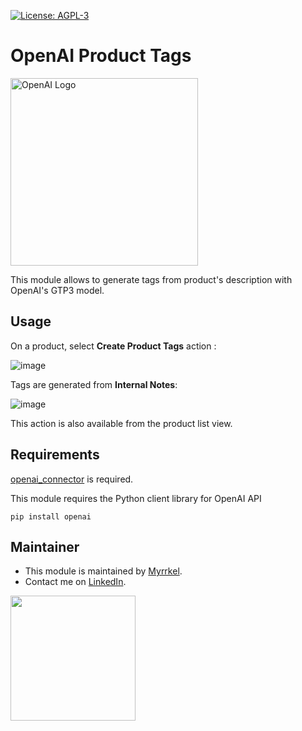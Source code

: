  [![License: AGPL-3](https://img.shields.io/badge/licence-AGPL--3-blue.png)](http://www.gnu.org/licenses/agpl-3.0-standalone.html)

OpenAI Product Tags
===================

[<img src="./static/img/openai_logo.svg" alt="OpenAI Logo" style="width:300px;"/>](https://openai.com/)

This module allows to generate tags from product's description with OpenAI's GTP3 model.

## Usage

On a product, select **Create Product Tags** action :



![image](./static/img/create_tags_action.png)

Tags are generated from **Internal Notes**:

![image](./static/img/product_tags.png)

This action is also available from the product list view.

## Requirements

[openai_connector](../openai_connector/README.md) is required. 

This module requires the Python client library for OpenAI API

    pip install openai

## Maintainer

* This module is maintained by [Myrrkel](https://github.com/myrrkel). 
* Contact me on [LinkedIn](https://www.linkedin.com/in/michel-perrocheau-ba17a4122). 

[<img src="./static/description/logo.png" style="width:200px;"/>](https://github.com/myrrkel)




